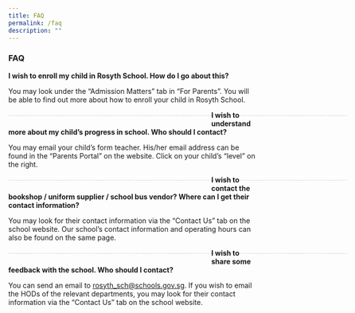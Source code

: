 ```yaml
---
title: FAQ
permalink: /faq
description: ""
---
```

### **FAQ**

**I wish to enroll my child in Rosyth School. How do I go about this?**

You may look under the “Admission Matters” tab in “For Parents”. You will be able to find out more about how to enroll your child in Rosyth School.

 <div style="line-height: 19.6px; width: 408px; float: left;"><div style="margin-top: 8px; margin-bottom: 8px; line-height: 19.6px; width: 680px; border-bottom: 1px dashed rgb(204, 204, 204); height: 1px; clear: both;"></div></div>

 
**I wish to understand more about my child’s progress in school. Who should I contact?**

You may email your child’s form teacher. His/her email address can be found in the “Parents Portal” on the website. Click on your child’s “level” on the right.

 
 <div style="line-height: 19.6px; width: 408px; float: left;"><div style="margin-top: 8px; margin-bottom: 8px; line-height: 19.6px; width: 680px; border-bottom: 1px dashed rgb(204, 204, 204); height: 1px; clear: both;"></div></div>

 

**I wish to contact the bookshop / uniform supplier / school bus vendor? Where can I get their contact information?**

You may look for their contact information via the “Contact Us” tab on the school website. Our school’s contact information and operating hours can also be found on the same page.


<div style="line-height: 19.6px; width: 408px; float: left;"><div style="margin-top: 8px; margin-bottom: 8px; line-height: 19.6px; width: 680px; border-bottom: 1px dashed rgb(204, 204, 204); height: 1px; clear: both;"></div></div>

 

**I wish to share some feedback with the school. Who should I contact?**

You can send an email to [rosyth_sch@schools.gov.sg](rosyth_sch@schools.gov.sg). If you wish to email the HODs of the relevant departments, you may look for their contact information via the “Contact Us” tab on the school website.